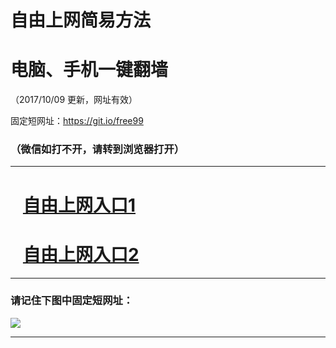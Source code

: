 ﻿# 自由上网简易方法

# 电脑、手机一键翻墙

（2017/10/09 更新，网址有效）

固定短网址：https://git.io/free99

### （微信如打不开，请转到浏览器打开）


***





# &nbsp;&nbsp; <a href="http://ft249244991.fwq-tz-1001.info/fwqtz01.html?t=100900111852 " target="_blank">自由上网入口1</a>
# &nbsp;&nbsp; <a href="http://ft1366819671.fwq-tz-1002.info/fwqtz02.html?t=100900116143 " target="_blank">自由上网入口2</a>
***

### 请记住下图中固定短网址：

<img src="https://s3-us-west-2.amazonaws.com/fwq-1001/yjfq-20170905okok.png" /> 


***

